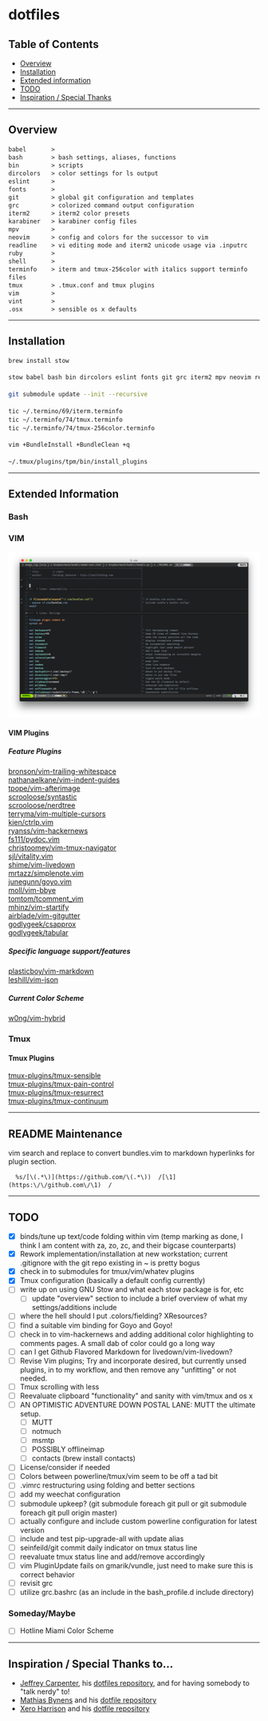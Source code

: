 # dotfiles

## Table of Contents
- [Overview](#overview)
- [Installation](#installation)
- [Extended information](#extended-information)
- [TODO](#todo)
- [Inspiration / Special Thanks](#inspiration-/-special-thanks-to...)

---

## Overview

```
babel       >
bash        > bash settings, aliases, functions
bin         > scripts
dircolors   > color settings for ls output
eslint      >
fonts       >
git         > global git configuration and templates
grc         > colorized command output configuration
iterm2      > iterm2 color presets
karabiner   > karabiner config files
mpv         >
neovim      > config and colors for the successor to vim
readline    > vi editing mode and iterm2 unicode usage via .inputrc
ruby        >
shell       >
terminfo    > iterm and tmux-256color with italics support terminfo files
tmux        > .tmux.conf and tmux plugins
vim         >
vint        >
.osx        > sensible os x defaults
```

---

## Installation

```sh
brew install stow

stow babel bash bin dircolors eslint fonts git grc iterm2 mpv neovim readline ruby shell terminfo tmux vim vint

git submodule update --init --recursive

tic ~/.termino/69/iterm.terminfo
tic ~/.terminfo/74/tmux.terminfo
tic ~/.terminfo/74/tmux-256color.terminfo

vim +BundleInstall +BundleClean +q

~/.tmux/plugins/tpm/bin/install_plugins
```

---

## Extended Information

### Bash

### VIM

![VIM Screenshot](previews/vim.png)

#### VIM Plugins

##### Feature Plugins
[bronson/vim-trailing-whitespace](https://github.com/bronson/vim-trailing-whitespace)  
[nathanaelkane/vim-indent-guides](https://github.com/nathanaelkane/vim-indent-guides)  
[tpope/vim-afterimage](https://github.com/tpope/vim-afterimage)  
[scrooloose/syntastic](https://github.com/scrooloose/syntastic)  
[scrooloose/nerdtree](https://github.com/scrooloose/nerdtree)  
[terryma/vim-multiple-cursors](https://github.com/terryma/vim-multiple-cursors)  
[kien/ctrlp.vim](https://github.com/kien/ctrlp.vim)  
[ryanss/vim-hackernews](https://github.com/ryanss/vim-hackernews)  
[fs111/pydoc.vim](https://github.com/fs111/pydoc.vim)  
[christoomey/vim-tmux-navigator](https://github.com/christoomey/vim-tmux-navigator)  
[sjl/vitality.vim](https://github.com/sjl/vitality.vim)  
[shime/vim-livedown](https://github.com/shime/vim-livedown)  
[mrtazz/simplenote.vim](https://github.com/mrtazz/simplenote.vim)  
[junegunn/goyo.vim](https://github.com/junegunn/goyo.vim)  
[moll/vim-bbye](https://github.com/moll/vim-bbye)  
[tomtom/tcomment_vim](https://github.com/tomtom/tcomment_vim)  
[mhinz/vim-startify](https://github.com/mhinz/vim-startify)  
[airblade/vim-gitgutter](https://github.com/airblade/vim-gitgutter)  
[godlygeek/csapprox](https://github.com/godlygeek/csapprox)  
[godlygeek/tabular](https://github.com/godlygeek/tabular)  

##### Specific language support/features

[plasticboy/vim-markdown](https://github.com/plasticboy/vim-markdown)  
[leshill/vim-json](https://github.com/leshill/vim-json)  


##### Current Color Scheme

[w0ng/vim-hybrid](https://github.com/w0ng/vim-hybrid)  

### Tmux

#### Tmux Plugins
[tmux-plugins/tmux-sensible](https://github.com/tmux-plugins/tmux-sensible)  
[tmux-plugins/tmux-pain-control](https://github.com/tmux-plugins/tmux-pain-control)  
[tmux-plugins/tmux-resurrect](https://github.com/tmux-plugins/tmux-resurrect)  
[tmux-plugins/tmux-continuum](https://github.com/tmux-plugins/tmux-continuum)  

---
## README Maintenance

vim search and replace to convert bundles.vim to markdown hyperlinks for plugin section.

```
  %s/[\(.*\)](https://github.com/\(.*\))  /[\1](https:\/\/github.com\/\1)  /
```

---
## TODO

- [x] binds/tune up text/code folding within vim (temp marking as done, I think I am content with za, zo, zc, and their bigcase counterparts)
- [x] Rework implementation/installation at new workstation; current .gitignore with the git repo existing in ~ is pretty bogus
- [x] check in to submodules for tmux/vim/whatev plugins
- [x] Tmux configuration (basically a default config currently)
- [ ] write up on using GNU Stow and what each stow package is for, etc
  - [ ] update "overview" section to include a brief overview of what my settings/additions include
- [ ] where the hell should I put .colors/fielding? XResources?
- [ ] find a suitable vim binding for Goyo and Goyo!
- [ ] check in to vim-hackernews and adding additional color highlighting to
 comments pages. A small dab of color could go a long way
- [ ] can I get Github Flavored Markdown for livedown/vim-livedown?
- [ ] Revise Vim plugins; Try and incorporate desired, but currently unsed
plugins, in to my workflow, and then remove any "unfitting" or not needed.
- [ ] Tmux scrolling with less
- [ ] Reevaluate clipboard "functionality" and sanity with vim/tmux and os x
- [ ] AN OPTIMISTIC ADVENTURE DOWN POSTAL LANE: MUTT the ultimate setup.
  - [ ] MUTT
  - [ ] notmuch
  - [ ] msmtp
  - [ ] POSSIBLY offlineimap
  - [ ] contacts (brew install contacts)
- [ ] License/consider if needed
- [ ] Colors between powerline/tmux/vim seem to be off a tad bit
- [ ] .vimrc restructuring using folding and better sections
- [ ] add my weechat configuration
- [ ] submodule upkeep? (git submodule foreach git pull or git submodule foreach git pull origin master)
- [ ] actually configure and include custom powerline configuration for latest version
- [ ] include and test pip-upgrade-all with update alias
- [ ] seinfeild/git commit daily indicator on tmux status line
- [ ] reevaluate tmux status line and add/remove accordingly
- [ ] vim PluginUpdate fails on gmarik/vundle, just need to make sure this is correct behavior
- [ ] revisit grc
- [ ] utilize grc.bashrc (as an include in the bash_profile.d include directory)

### Someday/Maybe
- [ ] Hotline Miami Color Scheme

---
## Inspiration / Special Thanks to...

* [Jeffrey Carpenter](https://github.com/i8degrees), his [dotfiles repository](https://github.com/i8degrees/dotfiles), and for having somebody to "talk nerdy" to!
* [Mathias Bynens](https://mathiasbynens.be/) and his [dotfile repository](https://github.com/mathiasbynens/dotfiles)
* [Xero Harrison](http://xero.nu) and his [dotfile repository](https://github.com/xero/dotfiles)


